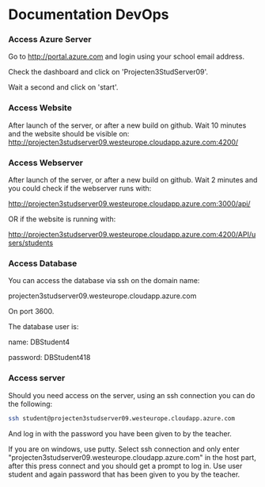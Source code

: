 # Documentation DevOps

### Access Azure Server

Go to http://portal.azure.com and login using your school email address.

Check the dashboard and click on 'Projecten3StudServer09'.

Wait a second and click on 'start'.



### Access Website

After launch of the server, or after a new build on github. Wait 10 minutes and the website should be visible on: http://projecten3studserver09.westeurope.cloudapp.azure.com:4200/



### Access Webserver

After launch of the server, or after a new build on github. Wait 2 minutes and you could check if the webserver runs with: 

http://projecten3studserver09.westeurope.cloudapp.azure.com:3000/api/ 

OR if the website is running with:

 http://projecten3studserver09.westeurope.cloudapp.azure.com:4200/API/users/students



### Access Database

You can access the database via ssh on the domain name: 

projecten3studserver09.westeurope.cloudapp.azure.com

On port 3600.

The database user is:

name: DBStudent4

password: DBStudent418



### Access server

Should you need access on the server, using an ssh connection you can do the following:

```bash
ssh student@projecten3studserver09.westeurope.cloudapp.azure.com
```

And log in with the password you have been given to by the teacher.

If you are on windows, use putty. Select ssh connection and only enter  "projecten3studserver09.westeurope.cloudapp.azure.com" in the host part, after this press connect and you should get a prompt to log in. Use user student and again password that has been given to you by the teacher.